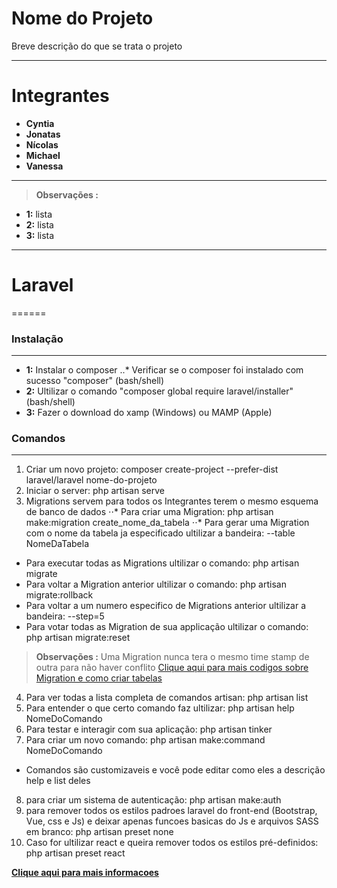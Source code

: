 # Nome do Projeto

Breve descrição do que se trata o projeto

---

# Integrantes
- **Cyntia**
- **Jonatas**
- **Nícolas**
- **Michael**
- **Vanessa**

---

> **Observações :**
- **1:** lista
- **2:** lista
- **3:** lista

---

# Laravel
======

### Instalação
---
- **1:** Instalar o composer
..* Verificar se o composer foi instalado com sucesso "composer" (bash/shell)
- **2:** Ultilizar o comando "composer global require laravel/installer" (bash/shell)
- **3:** Fazer o download do xamp (Windows) ou MAMP (Apple)

### Comandos
---
1. Criar um novo projeto: composer create-project --prefer-dist laravel/laravel nome-do-projeto
2. Iniciar o server: php artisan serve
3. Migrations servem para todos os Integrantes terem o mesmo esquema de banco de dados
⋅⋅* Para criar uma Migration: php artisan make:migration create_nome_da_tabela
⋅⋅* Para gerar uma Migration com o nome da tabela ja especificado ultilizar a bandeira:
--table NomeDaTabela

- Para executar todas as Migrations ultilizar o comando: php artisan migrate
- Para voltar a Migration anterior ultilizar o comando: php artisan migrate:rollback
- Para voltar a um numero especifico de Migrations anterior ultilizar a bandeira: --step=5
- Para votar todas as Migration de sua applicação ultilizar o comando: php artisan migrate:reset
> **Observações :**
Uma Migration nunca tera o mesmo time stamp de outra para não haver conflito 
[Clique aqui para mais codigos sobre Migration e como criar tabelas](https://laravel.com/docs/5.8/migrations)
4. Para ver todas a lista completa de comandos artisan: php artisan list
5. Para entender o que certo comando faz ultilizar: php artisan help NomeDoComando
6. Para testar e interagir com sua aplicação: php artisan tinker
7. Para criar um novo comando: php artisan make:command NomeDoComando
- Comandos são customizaveis e você pode editar como eles a descrição help e list deles
8. para criar um sistema de autenticação: php artisan make:auth
9. para remover todos os estilos padroes laravel do front-end (Bootstrap, Vue, css e Js) e deixar apenas funcoes basicas do Js e arquivos SASS em branco: php artisan preset none
10. Caso for ultilizar react e queira remover todos os estilos pré-definidos: php artisan preset react

[**Clique aqui para mais informacoes**](https://laravel.com/docs/5.8)
